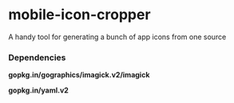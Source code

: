 # mobile-icon-cropper
A handy tool for generating a bunch of app icons from one source

### Dependencies

**gopkg.in/gographics/imagick.v2/imagick**

**gopkg.in/yaml.v2**
